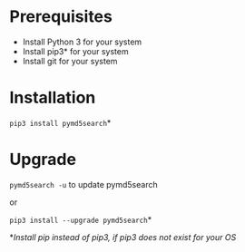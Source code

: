 # Prerequisites

- Install Python 3 for your system
- Install pip3* for your system
- Install git for your system

# Installation

``pip3 install pymd5search``*

# Upgrade 

``pymd5search -u`` to update pymd5search

or 

``pip3 install --upgrade pymd5search``*



*_Install pip instead of pip3, if pip3 does not exist for your OS_
